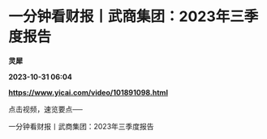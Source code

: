 # 一分钟看财报丨武商集团：2023年三季度报告
**灵犀**

**2023-10-31 06:04**

**https://www.yicai.com/video/101891098.html**

点击视频，速览要点──

一分钟看财报丨武商集团：2023年三季度报告